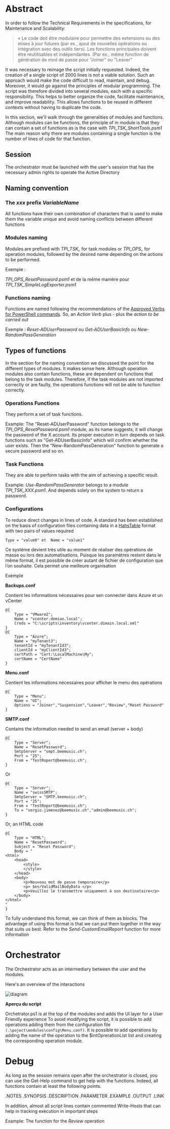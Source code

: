 # Abstract 

In order to follow the Technical Requirements in the specifications, for Maintenance and Scalability:
> « Le code doit être modulaire pour permettre des extensions ou des mises à jour futures (par ex., ajout de nouvelles opérations ou intégration avec des outils tiers). Les fonctions principales doivent être réutilisables et indépendantes. (Par ex., même fonction de génération de mod de passe pour "Joiner" ou "Leaver" 

It was necessary to reimage the script initially requested. Indeed, the creation of a single script of 2000 lines is not a viable solution. Such an approach would make the code difficult to read, maintain, and debug. Moreover, it would go against the principles of modular programming. The script was therefore divided into several modules, each with a specific responsibility. This helps to better organize the code, facilitate maintenance, and improve readability. This allows functions to be reused in different contexts without having to duplicate the code. 

In this section, we'll walk through the generalities of modules and functions. Although modules can be functions, the principle of in module is that they can contain a set of functions as is the case with *TPI_TSK_ShortTools.psm1* The main reason why there are modules containing a single function is the number of lines of code for that function.

## Session 

The orchestrator must be launched with the user's session that has the necessary admin rights to operate the Active Directory 

## Naming convention

### The *xxx* prefix *VariableName* 

All functions have their own combination of characters that is used to make them the variable unique and avoid naming conflicts between different functions
###  Modules naming

Modules are prefixed with *TPI_TSK_* for task modules or *TPI_OPS_* for operation modules, followed by the desired name depending on the actions to be performed.

Exemple : 

*TPI_OPS_ResetPassword.psm1* et de la même manière pour *TPI_TSK_SimpleLogExporter.psm1*

### Functions naming

Functions are named following the recommendations of the [Approved Verbs for PowerShell commands](https://learn.microsoft.com/en-us/powershell/scripting/developer/cmdlet/approved-verbs-for-windows-powershell-commands?view=powershell-7.5). So, an *Action Verb* plus *-* plus the *action to be carried out*

Exemple : 
*Reset-ADUserPassword* ou *Get-ADUserBasicInfo* ou *New-RandomPassGeneration*

## Types of functions

In the section for the naming convention we discussed the point for the different types of modules. It makes sense here. Although operation modules also contain functions, these are dependent on functions that belong to the task modules. Therefore, if the task modules are not imported correctly or are faulty, the operations functions will not be able to function correctly. 

### Operations Functions

They perform a set of task functions.

Example: The "Reset-ADUserPassword" function belongs to the *TPI_OPS_ResetPassword.psm1* module, as its name suggests, it will change the password of the X account. Its proper execution in turn depends on task functions such as "Get-ADUserBasicInfo" which will confirm whether the user exists. Then the "New-RandomPassGeneration" function to generate a secure password and so on.

### Task Functions 
They are able to perform tasks with the aim of achieving a specific result.

Example: *Use-RandomPassGenerator* belongs to a module *TPI_TSK_XXX.psm1*. And depends solely on the system to return a password.

### Configurations 

To reduce direct changes in lines of code. A standard has been established on the basis of configuration files containing data in a [HahsTable](https://learn.microsoft.com/en-us/powershell/module/microsoft.powershell.core/about/about_hash_tables?view=powershell-7.5) format with two pairs of values required 

`
    Type = "value0"	et 	Name = "value1" 
`

Ce système devient très utile au moment de réaliser des opérations de masse ou lors des automatisations. Puisque les paramètres restent dans le même format, il est possible de créer autant de fichier de configuration que l’on souhaite. Cela permet une meilleure organisation 

Exemple 

**Backups.conf** 

Contient les informations nécessaires pour sen connecter dans Azure et un vCenter 

```
@{
    Type = "VMware2";
    Name = "vcenter.domian.local";
    Creds = "C:\scripts\inventory\vcenter.dimain.local.xml" 
}
@{ 
    Type = "Azure";
    Name = "myTenant3";
    tenantId = "myTenantId3";
    clientId = "myClientId3";
    certPath = "Cert:\LocalMachine\My";
    certName = "CertName"
}
```
**Menu.conf** 

Contient les informations nécessaires pour afficher le menu des opérations

```
@{  
    Type = "Menu";
    Name = "UI";
    Options = "Joiner","Suspension","Leaver","Review","Reset Password"
}
```

**SMTP.conf** 

Contains the information needed to send an email (server + body)

```
@{  
    Type = "Server";
    Name = "ResetPassword";
    SmtpServer = "smpt.beemusic.ch";
    Port = "25";
    From = "TestRoport@beemusic.ch";
} 
```
Or 
```
@{  
    Type = "Server";
    Name = "swissSMTP";
    SmtpServer = "SMTP.beemusic.ch";
    Port = "25";
    From = "TestRoport@beemusic.ch";
    To = "sergio.jimenez@beemusic.ch","admin@beemusic.ch";
}
```
Or, an HTML code
```
@{
    Type = "HTML";
    Name = "ResetPassword";
    Subject = "Reset Password";
    Body = "
<html>
    <head>
        <style>
        </style>
    </head>
    <body>
        <p>Nouveau mot de passe temporaire</p>
        <p> $esrValidMailBodyData </p>
        <p>Veuillez le transmettre uniquement à son destinataire</p>
    </body>
</html>
"
}
```

To fully understand this format, we can think of them as blocks. The advantage of using this format is that we can put them together in the way that suits us best. Refer to the *Send-CustomEmailReport* function for more information 


# Orchestrator 

The Orchestrator acts as an intermediary between the user and the modules.

 Here's an overview of the interactions


![diagram](/documentation/pics/diagram.png)

**Aperçu du script**

Orchetrator.ps1 is at the top of the modules and adds the UI layer for a User Friendly experience To avoid modifying the script, it is possible to add operations adding them from the configuration file `(.\poject\modules\config\Menu.conf)`. It is possible to add operations by adding the name of the operation to the $intOprerationList list and creating the corresponding operation module.



# Debug 

As long as the session remains open after the orchestrator is closed, you can use the Get-Help command to get help with the functions. Indeed, all functions contain at least the following points.

.NOTES  .SYNOPSIS   .DESCRIPTION    .PARAMETER  .EXAMPLE    .OUTPUT     .LINK 

In addition, almost all script lines contain commented Write-Hosts that can help in tracking execution in important steps

Example: The function for the *Review* operation
